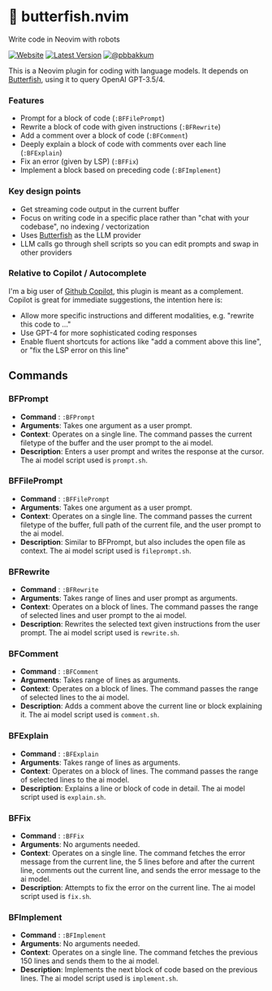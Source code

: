 # 🐠 butterfish.nvim

Write code in Neovim with robots

[![Website](https://img.shields.io/badge/website-https://butterfi.sh-blue)](https://butterfi.sh) [![Latest Version](https://img.shields.io/github/v/release/bakks/butterfish.nvim)](https://github.com/bakks/butterfish.nvim/releases) [![@pbbakkum](https://img.shields.io/badge/Updates%20at-%20%40pbbakkum-blue?style=flat&logo=twitter)](https://twitter.com/pbbakkum)

This is a Neovim plugin for coding with language models. It depends on [Butterfish](https://github.com/bakks/butterfish), using it to query OpenAI GPT-3.5/4.

### Features

-   Prompt for a block of code (`:BFFilePrompt`)
-   Rewrite a block of code with given instructions (`:BFRewrite`)
-   Add a comment over a block of code (`:BFComment`)
-   Deeply explain a block of code with comments over each line (`:BFExplain`)
-   Fix an error (given by LSP) (`:BFFix`)
-   Implement a block based on preceding code (`:BFImplement`)

### Key design points

-   Get streaming code output in the current buffer
-   Focus on writing code in a specific place rather than "chat with your codebase", no indexing / vectorization
-   Uses [Butterfish](https://butterfi.sh) as the LLM provider
-   LLM calls go through shell scripts so you can edit prompts and swap in other providers

### Relative to Copilot / Autocomplete

I'm a big user of [Github Copilot](https://github.com/tpope/copilot.vim), this plugin is meant as a complement. Copilot is great for immediate suggestions, the intention here is:

-   Allow more specific instructions and different modalities, e.g. "rewrite this code to ..."
-   Use GPT-4 for more sophisticated coding responses
-   Enable fluent shortcuts for actions like "add a comment above this line", or "fix the LSP error on this line"

## Commands

### BFPrompt

-   **Command** : `:BFPrompt`
-   **Arguments**: Takes one argument as a user prompt.
-   **Context**: Operates on a single line. The command passes the current filetype of the buffer and the user prompt to the ai model.
-   **Description**: Enters a user prompt and writes the response at the cursor. The ai model script used is `prompt.sh`.

### BFFilePrompt

-   **Command** : `:BFFilePrompt`
-   **Arguments**: Takes one argument as a user prompt.
-   **Context**: Operates on a single line. The command passes the current filetype of the buffer, full path of the current file, and the user prompt to the ai model.
-   **Description**: Similar to BFPrompt, but also includes the open file as context. The ai model script used is `fileprompt.sh`.

### BFRewrite

-   **Command** : `:BFRewrite`
-   **Arguments**: Takes range of lines and user prompt as arguments.
-   **Context**: Operates on a block of lines. The command passes the range of selected lines and user prompt to the ai model.
-   **Description**: Rewrites the selected text given instructions from the user prompt. The ai model script used is `rewrite.sh`.

### BFComment

-   **Command** : `:BFComment`
-   **Arguments**: Takes range of lines as arguments.
-   **Context**: Operates on a block of lines. The command passes the range of selected lines to the ai model.
-   **Description**: Adds a comment above the current line or block explaining it. The ai model script used is `comment.sh`.

### BFExplain

-   **Command** : `:BFExplain`
-   **Arguments**: Takes range of lines as arguments.
-   **Context**: Operates on a block of lines. The command passes the range of selected lines to the ai model.
-   **Description**: Explains a line or block of code in detail. The ai model script used is `explain.sh`.

### BFFix

-   **Command** : `:BFFix`
-   **Arguments**: No arguments needed.
-   **Context**: Operates on a single line. The command fetches the error message from the current line, the 5 lines before and after the current line, comments out the current line, and sends the error message to the ai model.
-   **Description**: Attempts to fix the error on the current line. The ai model script used is `fix.sh`.

### BFImplement

-   **Command** : `:BFImplement`
-   **Arguments**: No arguments needed.
-   **Context**: Operates on a single line. The command fetches the previous 150 lines and sends them to the ai model.
-   **Description**: Implements the next block of code based on the previous lines. The ai model script used is `implement.sh`.
